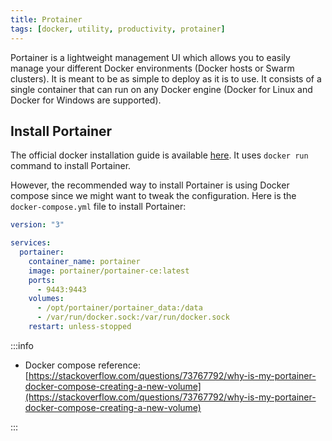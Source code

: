 ```yaml
---
title: Protainer
tags: [docker, utility, productivity, protainer]
---
```


Portainer is a lightweight management UI which allows you to easily manage your different Docker environments (Docker hosts or Swarm clusters). It is meant to be as simple to deploy as it is to use. It consists of a single container that can run on any Docker engine (Docker for Linux and Docker for Windows are supported).

## Install Portainer

The official docker installation guide is available [here](https://docs.portainer.io/start/install-ce/server/docker/linux). It uses `docker run` command to install Portainer.

However, the recommended way to install Portainer is using Docker compose since we might want to tweak the configuration. Here is the `docker-compose.yml` file to install Portainer:

```yml title="/opt/docker-compose.yml"
version: "3"

services:
  portainer:
    container_name: portainer
    image: portainer/portainer-ce:latest
    ports:
      - 9443:9443
    volumes:
      - /opt/portainer/portainer_data:/data
      - /var/run/docker.sock:/var/run/docker.sock
    restart: unless-stopped
```

:::info

- Docker compose reference: [https://stackoverflow.com/questions/73767792/why-is-my-portainer-docker-compose-creating-a-new-volume](https://stackoverflow.com/questions/73767792/why-is-my-portainer-docker-compose-creating-a-new-volume)

:::
